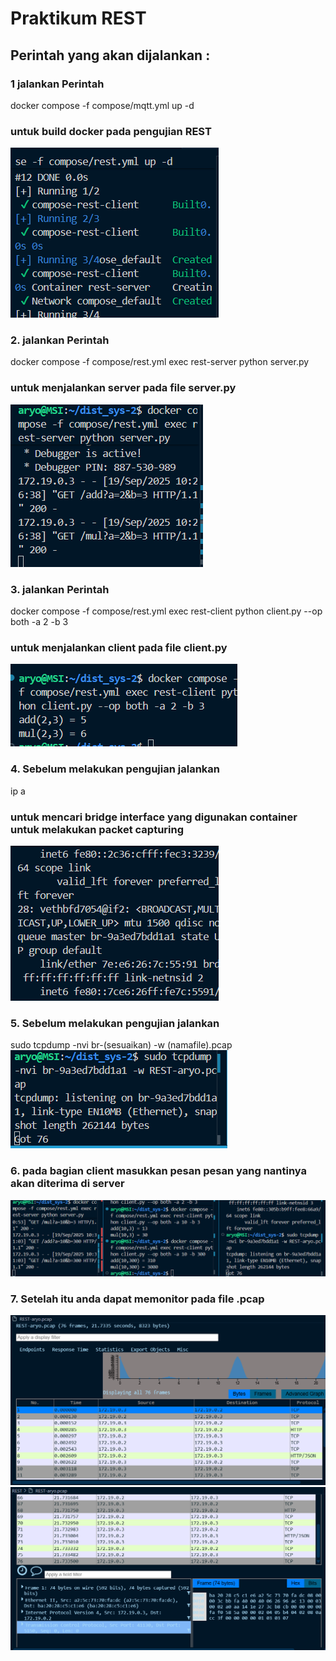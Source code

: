 # Praktikum REST
## Perintah yang akan dijalankan :

### 1 jalankan Perintah
docker compose -f compose/mqtt.yml up -d
### untuk build docker pada pengujian REST
![alt text](img/image1.png)
### 2. jalankan Perintah
docker compose -f compose/rest.yml exec rest-server python server.py
### untuk menjalankan server pada file server.py
![alt text](img/image2.png)
### 3. jalankan Perintah
docker compose -f compose/rest.yml exec rest-client python client.py --op both -a 2 -b 3
### untuk menjalankan client pada file client.py
![alt text](img/image3.png)
### 4. Sebelum melakukan pengujian jalankan 
ip a
### untuk mencari bridge interface yang digunakan container untuk melakukan packet capturing
![alt text](img/image4.png)
### 5. Sebelum melakukan pengujian jalankan 
sudo tcpdump -nvi br-(sesuaikan) -w (namafile).pcap
![alt text](img/image5.png)
### 6. pada bagian client masukkan pesan pesan yang nantinya akan diterima di server
![alt text](img/image6.png)
### 7. Setelah itu anda dapat memonitor pada file .pcap
![alt text](img/image7.png)
![alt text](img/image8.png)
